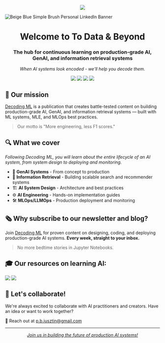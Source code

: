 <p align="center"><img src="[https://github.com/DecodingML/.github/blob/main/media/banner.jpg?raw=true](https://github.com/user-attachments/assets/053891c6-f117-47ba-a81b-c916b657fe6f)"></p>


![Beige   Blue Simple Brush Personal LinkedIn Banner](https://github.com/user-attachments/assets/053891c6-f117-47ba-a81b-c916b657fe6f)

<div align="center">
  <h1>Welcome to To Data & Beyond</h1>
  <h3>The hub for continuous learning on production-grade AI, GenAI, and information retrieval systems</h3>
  <p><i>When AI systems look encoded - we'll help you decode them.</i></p>
</div>

<div align="center">
  
[![](https://img.shields.io/static/v1?label&logo=substack&message=Newsletter&style=for-the-badge&color=black)](https://youssefh.substack.com/)
[![](https://img.shields.io/static/v1?label&logo=substack&message=Blog&style=for-the-badge&color=black)](https://youssefh.substack.com/)
[![](https://img.shields.io/static/v1?label&logo=linkedin&message=linkedin&style=for-the-badge&color=black)](https://www.linkedin.com/company/to-data-beyond)
[![](https://img.shields.io/static/v1?label&logo=x&message=Twitter&style=for-the-badge&color=black)](https://x.com/iusztinpaul)

</div>

## 🎯 Our mission

[Decoding ML](https://decodingml.substack.com/) is a publication that creates battle-tested content on building production-grade AI, GenAI, and information retrieval systems — built with ML systems, MLE, and MLOps best practices.

> Our motto is "More engineering, less F1 scores."

## 🔍 What we cover

*Following Decoding ML, you will learn about the entire lifecycle of an AI system, from system design to deploying and monitoring.*

- 🤖 **GenAI Systems** - From concept to production
- 🔎 **Information Retrieval** - Building scalable search and recommender systems
- 🏗️ **AI System Design** - Architecture and best practices
- ⚙️ **AI Engineering** - Hands-on implementation guides
- 🛠️ **MLOps/LLMOps** - Production deployment and monitoring

## 🗞️ Why subscribe to our newsletter and blog?

Join [Decoding ML](https://decodingml.substack.com/) for proven content on designing, coding, and deploying production-grade AI systems. **Every week, straight to your inbox.**

> No more bedtime stories in Jupyter Notebooks.

## 🎓 Our resources on learning AI:

[![](https://img.shields.io/static/v1?label&logo=substack&message=Free%20Courses&style=for-the-badge&color=black)](https://decodingml.substack.com/p/master-production-ai-with-our-end)
[![](https://img.shields.io/static/v1?label&logo=substack&message=Perks&style=for-the-badge&color=black)](https://decodingml.substack.com/p/perks-exclusive-discounts-on-our)


## 🤝 Let's collaborate!

We're always excited to collaborate with AI practitioners and creators. Have an idea or want to work together?

📧 Reach out at [p.b.iusztin@gmail.com](mailto:p.b.iusztin@gmail.com)

---

<div align="center">
  <i><a href="https://decodingml.substack.com/">Join us in building the future of production AI systems!</a></i>
</div>
